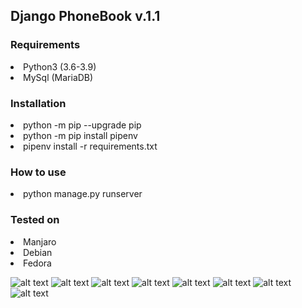 <h2>Django PhoneBook v.1.1</h2>

<h3>Requirements</h3>
    <li>Python3 (3.6-3.9)</li>
    <li>MySql (MariaDB)</li>
    
<h3>Installation</h3>
 <li>python -m pip --upgrade pip</li>
 <li>python -m pip install pipenv</li>  
 <li>pipenv install -r requirements.txt</li>

<h3>How to use</h3>
<li>python manage.py runserver</li>

<h3>Tested on</h3>
    <li>Manjaro</li>
    <li>Debian</li>
    <li>Fedora</li>

![alt text](screenshots/1-1.jpg "Описание будет тут")
![alt text](screenshots/15.jpg "Описание будет тут")
![alt text](screenshots/6.jpg "Описание будет тут")
![alt text](screenshots/9.jpg "Описание будет тут")
![alt text](screenshots/2.jpg "Описание будет тут")
![alt text](screenshots/11.jpg "Описание будет тут")
![alt text](screenshots/4.jpg "Описание будет тут")
![alt text](screenshots/2-1.jpg "Описание будет тут")

